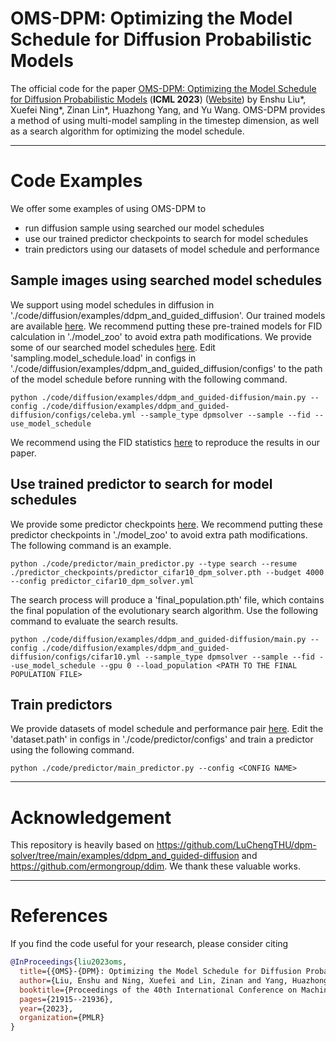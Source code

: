 # OMS-DPM: Optimizing the Model Schedule for Diffusion Probabilistic Models

The official code for the paper [OMS-DPM: Optimizing the Model Schedule for Diffusion Probabilistic Models](https://arxiv.org/abs/2306.08860) (**ICML 2023**) ([Website](https://sites.google.com/view/oms-dpm)) by Enshu Liu*, Xuefei Ning*, Zinan Lin*, Huazhong Yang, and Yu Wang. OMS-DPM provides a method of using multi-model sampling in the timestep dimension, as well as a search algorithm for optimizing the model schedule.

--------------------

# Code Examples

We offer some examples of using OMS-DPM to 
- run diffusion sample using searched our model schedules
- use our trained predictor checkpoints to search for model schedules
- train predictors using our datasets of model schedule and performance 

## Sample images using searched model schedules

We support using model schedules in diffusion in './code/diffusion/examples/ddpm_and_guided_diffusion'. Our trained models are available [here](https://drive.google.com/drive/folders/1GBzFNgpSqrvBx9wbt7XtBHyAH3WQTrFU?usp=drive_link). We recommend putting these pre-trained models for FID calculation in './model_zoo' to avoid extra path modifications. We provide some of our searched model schedules [here](https://drive.google.com/drive/folders/1aozGx30ncBcVKEiRXh2QLAfs7Kab56BF?usp=drive_link). Edit 'sampling.model_schedule.load' in configs in './code/diffusion/examples/ddpm_and_guided_diffusion/configs' to the path of the model schedule before running with the following command.


```
python ./code/diffusion/examples/ddpm_and_guided-diffusion/main.py --config ./code/diffusion/examples/ddpm_and_guided-diffusion/configs/celeba.yml --sample_type dpmsolver --sample --fid --use_model_schedule
```

We recommend using the FID statistics [here](https://drive.google.com/drive/folders/1GBzFNgpSqrvBx9wbt7XtBHyAH3WQTrFU?usp=drive_link) to reproduce the results in our paper.

## Use trained predictor to search for model schedules

We provide some predictor checkpoints [here](https://drive.google.com/drive/folders/1TVpAyMvBxRHpleVg1WkcBWIWD5HTvT-e?usp=drive_link). We recommend putting these predictor checkpoints in './model_zoo' to avoid extra path modifications. The following command is an example.

```
python ./code/predictor/main_predictor.py --type search --resume ./predictor_checkpoints/predictor_cifar10_dpm_solver.pth --budget 4000 --config predictor_cifar10_dpm_solver.yml
```

The search process will produce a 'final_population.pth' file, which contains the final population of the evolutionary search algorithm. Use the following command to evaluate the search results.

```
python ./code/diffusion/examples/ddpm_and_guided-diffusion/main.py --config ./code/diffusion/examples/ddpm_and_guided-diffusion/configs/cifar10.yml --sample_type dpmsolver --sample --fid --use_model_schedule --gpu 0 --load_population <PATH TO THE FINAL POPULATION FILE>
```

## Train predictors

We provide datasets of model schedule and performance pair [here](https://drive.google.com/drive/folders/1fgJn4ZqWxOJ4Hq16F0NXbTFnfDYdaFl3?usp=drive_link). Edit the 'dataset.path' in configs in './code/predictor/configs' and train a predictor using the following command.

```
python ./code/predictor/main_predictor.py --config <CONFIG NAME>
```

--------------------

# Acknowledgement

This repository is heavily based on https://github.com/LuChengTHU/dpm-solver/tree/main/examples/ddpm_and_guided-diffusion and https://github.com/ermongroup/ddim. We thank these valuable works.

--------------------

# References

If you find the code useful for your research, please consider citing
```bib
@InProceedings{liu2023oms,
  title={{OMS}-{DPM}: Optimizing the Model Schedule for Diffusion Probabilistic Models},
  author={Liu, Enshu and Ning, Xuefei and Lin, Zinan and Yang, Huazhong and Wang, Yu},
  booktitle={Proceedings of the 40th International Conference on Machine Learning},
  pages={21915--21936},
  year={2023},
  organization={PMLR}
}
```
